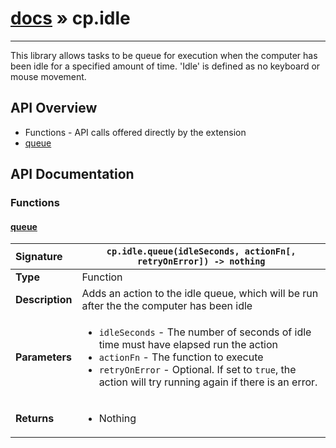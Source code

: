 # [docs](index.md) » cp.idle
---

This library allows tasks to be queue for execution when the computer has
been idle for a specified amount of time. 'Idle' is defined as no keyboard
or mouse movement.

## API Overview
* Functions - API calls offered directly by the extension
 * [queue](#queue)

## API Documentation

### Functions

#### [queue](#queue)
| <span style="float: left;">**Signature**</span> | <span style="float: left;">`cp.idle.queue(idleSeconds, actionFn[, retryOnError]) -> nothing` </span>                                                          |
| -----------------------------------------------------|---------------------------------------------------------------------------------------------------------|
| **Type**                                             | Function |
| **Description**                                      | Adds an action to the idle queue, which will be run after the the computer has been idle |
| **Parameters**                                       | <ul><li><code>idleSeconds</code>     - The number of seconds of idle time must have elapsed run the action</li><li><code>actionFn</code>        - The function to execute</li><li><code>retryOnError</code>    - Optional. If set to <code>true</code>, the action will try running again if there is an error.</li></ul> |
| **Returns**                                          | <ul><li>Nothing</li></ul> |

